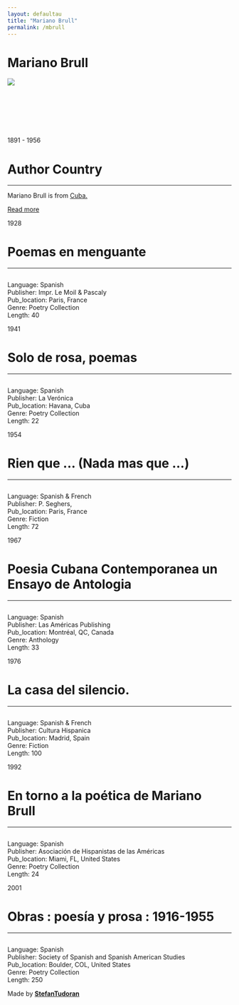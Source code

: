 ```yaml
---
layout: defaultau
title: "Mariano Brull"
permalink: /mbrull
---
```

<!-- partial:index.partial.html -->
<div class="content">
    <h1>Mariano Brull</h1>
    <div class="quote">
        <div><img src="https://upload.wikimedia.org/wikipedia/commons/thumb/f/fa/Brull_Mariano_in_1913_when_he_was_22_rbz.JPG/330px-Brull_Mariano_in_1913_when_he_was_22_rbz.JPG" class="logo"></div>
    </div>
    <div class="timeline">
        <div style="padding-bottom:100px;"></div>
        <div class="block">
            <div class="date right"><p class="right"> 1891 - 1956 </p></div>
            <div class="dot"></div>
            <div class="left first">
            <div class="author_country">
                <h1>Author Country</h1><hr>
          <div class="aclocation">   <p>Mariano Brull is from <a href="http://localhost:4000/14">Cuba.</a></p></div>
              <div class="acreadmore">  <a href="https://en.wikipedia.org/wiki/Mariano_Brull" target="_blank">Read more</a></div>
            </div>
            </div>
        </div>
        <div class="block">
            <div class="date left"><p class="left">1928</p></div>
            <div class="dot"></div>
            <div class="right">
                <h1>Poemas en menguante</h1><hr>
                <p><img src=""></p>
                <p>
                Language: Spanish<br/>
                Publisher: Impr. Le Moil & Pascaly<br/>
                Pub_location: Paris, France<br/>
                Genre: Poetry Collection<br/>
                Length: 40</p>
            </div>
        </div>
        <div class="block">
            <div class="date right"><p class="right">1941</p></div>
            <div class="dot"></div>
            <div class="left hide">
                <h1>Solo de rosa, poemas</h1><hr>
                <p><img src=""></p>
                <p>Language: Spanish<br/>
                Publisher: La Verónica<br/>
                Pub_location: Havana, Cuba<br/>
                Genre: Poetry Collection<br/>
                Length: 22</p>
            </div>
        </div>
        <div class="block">
            <div class="date left"><p class="left">1954</p></div>
            <div class="dot"></div>
            <div class="right hide">
                <h1>Rien que ... (Nada mas que ...)</h1><hr>
                <p><img src=""></p>
                <p>Language: Spanish & French<br/>
                Publisher: P. Seghers,<br/>
                Pub_location: Paris, France<br/>
                Genre: Fiction<br/>
                Length: 72</p>
            </div>
        </div>
        <div class="block">
            <div class="date right"><p class="right">1967</p></div>
            <div class="dot"></div>
            <div class="left hide">
                <h1>Poesia Cubana Contemporanea un Ensayo de Antologia</h1><hr>
                <p><img src=""></p>
                <p>Language: Spanish<br/>
                Publisher: Las Américas Publishing<br/>
                Pub_location: Montréal, QC, Canada<br/>
                Genre: Anthology<br/>
                Length: 33</p>
            </div>
        </div>
        <div class="block">
            <div class="date left"><p class="left">1976</p></div>
            <div class="dot"></div>
            <div class="right hide">
                <h1>La casa del silencio.</h1><hr>
                <p><img src=""></p>
                <p>Language: Spanish & French<br/>
                Publisher: Cultura Hispanica<br/>
                Pub_location: Madrid, Spain<br/>
                Genre: Fiction<br/>
                Length: 100</p>
            </div>
        </div>
        <div class="block">
            <div class="date right"><p class="right">1992</p></div>
            <div class="dot"></div>
            <div class="left hide">
                <h1>En torno a la poética de Mariano Brull</h1><hr>
                <p><img src=""></p>
                <p>Language: Spanish<br/>
                Publisher: Asociación de Hispanistas de las Américas<br/>
                Pub_location: Miami, FL, United States<br/>
                Genre: Poetry Collection<br/>
                Length: 24</p>
            </div>
        </div>
        <div class="block">
            <div class="date left"><p class="left">2001</p></div>
            <div class="dot"></div>
            <div class="right hide">
                <h1>Obras : poesía y prosa : 1916-1955</h1><hr>
                <p><img src=""></p>
                <p>Language: Spanish<br/>
                Publisher: Society of Spanish and Spanish American Studies<br/>
                Pub_location: Boulder, COL, United States<br/>
                Genre: Poetry Collection<br/>
                Length: 250</p>
            </div>
        </div>
        <div id="footer">
        <p id="copyright">Made by&nbsp;<strong><a href="https://www.linkedin.com/in/nicolae-stefan-tudoran-b02291127/" target="_blank">StefanTudoran</a></strong></p>
    </div>
</div>
<!-- partial -->
  <script src='https://cdnjs.cloudflare.com/ajax/libs/jquery/3.1.1/jquery.min.js'></script><script  src="assets/js/authorscript.js"></script>
